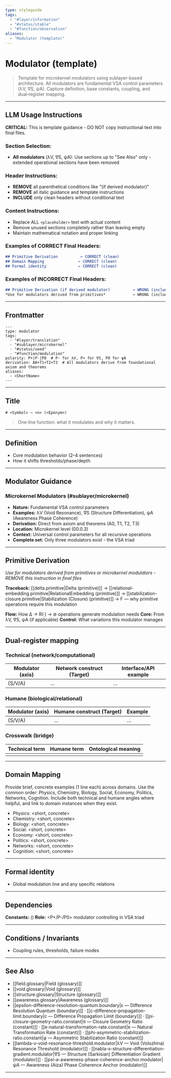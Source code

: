 ```yaml
---
type: styleguide
tags:
  - "#layer/information"
  - "#status/stable"
  - "#function/observation"
aliases:
  - "Modulator (template)"
---
```


# Modulator (template)

> Template for microkernel modulators using sublayer-based architecture. All modulators are fundamental VSA control parameters (λV, ∇S, ψA). Capture definition, base constants, coupling, and dual‑register mapping.

---

## LLM Usage Instructions

**CRITICAL:** This is template guidance - DO NOT copy instructional text into final files.

### Section Selection:
- **All modulators** (λV, ∇S, ψA): Use sections up to "See Also" only - extended operational sections have been removed

### Header Instructions:
- **REMOVE** all parenthetical conditions like "(if derived modulator)"
- **REMOVE** all italic guidance and template instructions
- **INCLUDE** only clean headers without conditional text

### Content Instructions:
- Replace ALL `<placeholder>` text with actual content
- Remove unused sections completely rather than leaving empty
- Maintain mathematical notation and proper linking

### Examples of CORRECT Final Headers:
```markdown
## Primitive Derivation          ← CORRECT (clean)
## Domain Mapping               ← CORRECT (clean)
## Formal identity              ← CORRECT (clean)
```

### Examples of INCORRECT Final Headers:
```markdown
## Primitive Derivation (if derived modulator)          ← WRONG (includes condition)
*Use for modulators derived from primitives*            ← WRONG (includes instruction)
```

---

## Frontmatter

```
---
type: modulator
tags:
  - "#layer/translation"
  - "#sublayer/microkernel"
  - "#status/seed"
  - "#function/modulation"
polarity: P+|P-|P0  # P- for λV, P+ for ∇S, P0 for ψA
derivation: A0+T1+T2+T3  # All modulators derive from foundational axiom and theorems
aliases:
  - <ShortName>
---
```

---

## Title

`# <Symbol> — <n> (<Eponym>)`

> One‑line function: what it modulates and why it matters.

---

## Definition

- Core modulation behavior (2–4 sentences)
- How it shifts thresholds/phase/depth

---

## Modulator Guidance

### Microkernel Modulators (#sublayer/microkernel)
- **Nature:** Fundamental VSA control parameters
- **Examples:** λV (Void Resonance), ∇S (Structure Differentiation), ψA (Awareness Phase Coherence)
- **Derivation:** Direct from axiom and theorems (A0, T1, T2, T3)
- **Location:** Microkernel level (00.0.3)
- **Context:** Universal control parameters for all recursive operations
- **Complete set:** Only three modulators exist - the VSA triad

---

## Primitive Derivation

*Use for modulators derived from primitives or microkernel modulators - REMOVE this instruction in final files*

**Traceback:** [[delta.primitive|Delta (primitive)]] → [[relational-embedding.primitive|RelationalEmbedding (primitive)]] → [[stabilization-closure.primitive|Stabilization (Closure) (primitive)]] → F — why primitive operations require this modulation

**Flow:** How ∆ → R(·) → ⊚ operations generate modulation needs
**Core:** From λV, ∇S, ψA (if applicable)
**Control:** What variations this modulator manages

---

## Dual‑register mapping

### Technical (network/computational)

| Modulator (axis) | Network construct (Target) | Interface/API example |
|------------------|----------------------------|-----------------------|
| <symbol> (S/V/A) | …                          | …                     |

### Humane (biological/relational)

| Modulator (axis) | Humane construct (Target) | Example |
|------------------|---------------------------|---------|
| <symbol> (S/V/A) | …                         | …       |

### Crosswalk (bridge)

| Technical term | Humane term | Ontological meaning |
|----------------|-------------|---------------------|
| <tech term>    | <felt term> | <shared meaning>   |

---

## Domain Mapping

Provide brief, concrete examples (1 line each) across domains. Use the common order: Physics, Chemistry, Biology, Social, Economy, Politics, Networks, Cognition. Include both technical and humane angles where helpful, and link to domain instances when they exist.

- Physics: <short, concrete>
- Chemistry: <short, concrete>
- Biology: <short, concrete>
- Social: <short, concrete>
- Economy: <short, concrete>
- Politics: <short, concrete>
- Networks: <short, concrete>
- Cognition: <short, concrete>

---

## Formal identity

- Global modulation line and any specific relations

---

## Dependencies

**Constants:** <list relevant constants> (<brief purpose for each>)
**Role:** <P+/P-/P0> modulator controlling <primary function> in VSA triad

---

## Conditions / Invariants

- Coupling rules, thresholds, failure modes

---

## See Also

- [[field.glossary|Field (glossary)]]
- [[void.glossary|Void (glossary)]]
- [[structure.glossary|Structure (glossary)]]
- [[awareness.glossary|Awareness (glossary)]]
- [[epsilon-difference-resolution-quantum.boundary|ε — Difference Resolution Quantum (boundary)]] · [[c-difference-propagation-limit.boundary|c — Difference Propagation Limit (boundary)]] · [[pi-closure-geometry-ratio.constant|π — Closure Geometry Ratio (constant)]] · [[e-natural-transformation-rate.constant|e — Natural Transformation Rate (constant)]] · [[phi-asymmetric-stabilization-ratio.constant|φ — Asymmetric Stabilization Ratio (constant)]]
- [[lambda-v-void-resonance-threshold.modulator|λV — Void (Volozhina) Resonance Threshold (modulator)]] · [[nabla-s-structure-differentiation-gradient.modulator|∇S — Structure (Sarkisian) Differentiation Gradient (modulator)]] · [[psi-a-awareness-phase-coherence-anchor.modulator|ψA — Awareness (Aiza) Phase Coherence Anchor (modulator)]]

---

